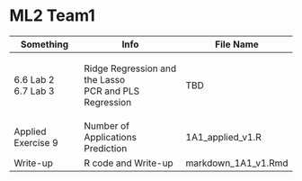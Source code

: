 # ML2 Team1
| Something                     | Info                                                            | File Name
| ----------------------------- | --------------------------------------------------------------- | --------------
| <p>6.6 Lab 2<br>6.7 Lab 3</p> | <p>Ridge Regression and the Lasso<br>PCR and PLS Regression</p> | TBD
| Applied Exercise 9            | Number of Applications Prediction                               | 1A1_applied_v1.R
| Write-up                      | R code and Write-up                                             | markdown_1A1_v1.Rmd
